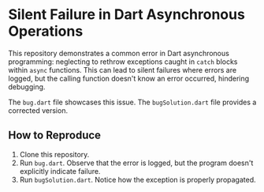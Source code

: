 # Silent Failure in Dart Asynchronous Operations

This repository demonstrates a common error in Dart asynchronous programming: neglecting to rethrow exceptions caught in `catch` blocks within `async` functions.  This can lead to silent failures where errors are logged, but the calling function doesn't know an error occurred, hindering debugging.

The `bug.dart` file showcases this issue. The `bugSolution.dart` file provides a corrected version.

## How to Reproduce

1. Clone this repository.
2. Run `bug.dart`. Observe that the error is logged, but the program doesn't explicitly indicate failure.
3. Run `bugSolution.dart`.  Notice how the exception is properly propagated.
